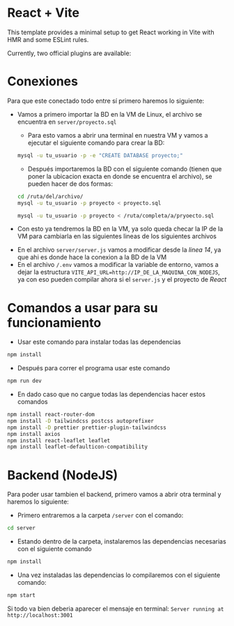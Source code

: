 # React + Vite

This template provides a minimal setup to get React working in Vite with HMR and some ESLint rules.

Currently, two official plugins are available:

# Conexiones
Para que este conectado todo entre sí primero haremos lo siguiente:
- Vamos a primero importar la BD en la VM de Linux, el archivo se encuentra en `server/proyecto.sql`
    - Para esto vamos a abrir una terminal en nuestra VM y vamos a ejecutar el siguiente comando para crear la BD:
    ```bash
    mysql -u tu_usuario -p -e "CREATE DATABASE proyecto;"
    ```
    - Después importaremos la BD con el siguiente comando (tienen que poner la ubicacion exacta en donde se encuentra el archivo), se pueden hacer de dos formas:
     ```bash
    cd /ruta/del/archivo/
    mysql -u tu_usuario -p proyecto < proyecto.sql

    ```
    ```bash
    mysql -u tu_usuario -p proyecto < /ruta/completa/a/pryoecto.sql
    ```

- Con esto ya tendremos la BD en la VM, ya solo queda checar la IP de la VM para cambiarla en las siguientes lineas de los siguientes archivos

* En el archivo `server/server.js` vamos a modificar desde la *linea 14*, ya que ahi es donde hace la conexion a la BD de la VM
* En el archivo `/.env` vamos a modificar la variable de entorno, vamos a dejar la estructura `VITE_API_URL=http://IP_DE_LA_MAQUINA_CON_NODEJS`, ya con eso pueden compilar ahora si el `server.js` y el proyecto de *React*

# Comandos a usar para su funcionamiento

- Usar este comando para instalar todas las dependencias
```bash
npm install

```
- Después para correr el programa usar este comando
```bash
npm run dev

```

- En dado caso que no cargue todas las dependencias hacer estos comandos
```bash
npm install react-router-dom
npm install -D tailwindcss postcss autoprefixer
npm install -D prettier prettier-plugin-tailwindcss
npm install axios
npm install react-leaflet leaflet
npm install leaflet-defaulticon-compatibility

```

# Backend (NodeJS)

Para poder usar tambien el backend, primero vamos a abrir otra terminal y haremos lo siguiente:
- Primero entraremos a la carpeta `/server` con el comando:
```bash
cd server
```
- Estando dentro de la carpeta, instalaremos las dependencias necesarias con el siguiente comando
```bash
npm install
```
- Una vez instaladas las dependencias lo compilaremos con el siguiente comando:
```bash
npm start
```
Si todo va bien deberia aparecer el mensaje en terminal: `Server running at http://localhost:3001`


